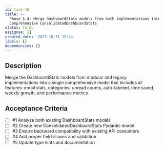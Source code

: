 ```yaml
---
id: task-30
title: >-
  Phase 1.4: Merge DashboardStats models from both implementations into
  comprehensive ConsolidatedDashboardStats
status: To Do
assignee: []
created_date: '2025-10-31 12:44'
labels: []
dependencies: []
---
```


## Description

<!-- SECTION:DESCRIPTION:BEGIN -->
Merge the DashboardStats models from modular and legacy implementations into a single comprehensive model that includes all features: email stats, categories, unread counts, auto-labeled, time saved, weekly growth, and performance metrics
<!-- SECTION:DESCRIPTION:END -->

## Acceptance Criteria
<!-- AC:BEGIN -->
- [ ] #1 Analyze both existing DashboardStats models
- [ ] #2 Create new ConsolidatedDashboardStats Pydantic model
- [ ] #3 Ensure backward compatibility with existing API consumers
- [ ] #4 Add proper field aliases and validation
- [ ] #5 Update type hints and documentation
<!-- AC:END -->
